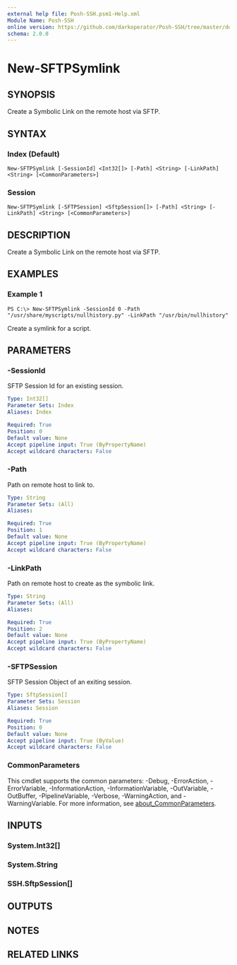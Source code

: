 ```yaml
---
external help file: Posh-SSH.psm1-Help.xml
Module Name: Posh-SSH
online version: https://github.com/darkoperator/Posh-SSH/tree/master/docs
schema: 2.0.0
---
```


# New-SFTPSymlink

## SYNOPSIS
Create a Symbolic Link on the remote host via SFTP.

## SYNTAX

### Index (Default)
```
New-SFTPSymlink [-SessionId] <Int32[]> [-Path] <String> [-LinkPath] <String> [<CommonParameters>]
```

### Session
```
New-SFTPSymlink [-SFTPSession] <SftpSession[]> [-Path] <String> [-LinkPath] <String> [<CommonParameters>]
```

## DESCRIPTION
Create a Symbolic Link on the remote host via SFTP.

## EXAMPLES

### Example 1
```
PS C:\> New-SFTPSymlink -SessionId 0 -Path "/usr/share/myscripts/nullhistory.py" -LinkPath "/usr/bin/nullhistory"
```

Create a symlink for a script.

## PARAMETERS

### -SessionId
SFTP Session Id for an existing session.

```yaml
Type: Int32[]
Parameter Sets: Index
Aliases: Index

Required: True
Position: 0
Default value: None
Accept pipeline input: True (ByPropertyName)
Accept wildcard characters: False
```

### -Path
Path on remote host to link to.

```yaml
Type: String
Parameter Sets: (All)
Aliases:

Required: True
Position: 1
Default value: None
Accept pipeline input: True (ByPropertyName)
Accept wildcard characters: False
```

### -LinkPath
Path on remote host to create as the symbolic link.

```yaml
Type: String
Parameter Sets: (All)
Aliases:

Required: True
Position: 2
Default value: None
Accept pipeline input: True (ByPropertyName)
Accept wildcard characters: False
```

### -SFTPSession
SFTP Session Object of an exiting session.

```yaml
Type: SftpSession[]
Parameter Sets: Session
Aliases: Session

Required: True
Position: 0
Default value: None
Accept pipeline input: True (ByValue)
Accept wildcard characters: False
```

### CommonParameters
This cmdlet supports the common parameters: -Debug, -ErrorAction, -ErrorVariable, -InformationAction, -InformationVariable, -OutVariable, -OutBuffer, -PipelineVariable, -Verbose, -WarningAction, and -WarningVariable. For more information, see [about_CommonParameters](http://go.microsoft.com/fwlink/?LinkID=113216).

## INPUTS

### System.Int32[]
### System.String
### SSH.SftpSession[]
## OUTPUTS

## NOTES

## RELATED LINKS
